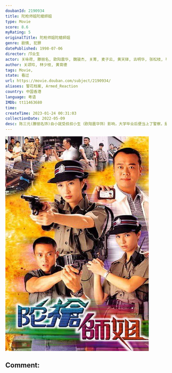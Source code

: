```yaml
---
doubanId: 2190934
title: 陀枪师姐陀槍師姐
type: Movie
score: 8.6
myRating: 5
originalTitle: 陀枪师姐陀槍師姐
genre: 剧情, 犯罪
datePublished: 1998-07-06
director: 邝业生
actor: 关咏荷, 滕丽名, 欧阳震华, 魏骏杰, 关菁, 麦子云, 黄天铎, 古明华, 张松枝, 李炜祺, 莫可欣, 黄文意, 梁雪湄, 刘印生, 邢金沙, 陈安琪, 丁力, 朱咪咪, 邵传勇, 马海伦, 楚原, 姚乐怡, 李成昌, 马德钟, 张锦程, 冯晓文, 蔡少芬, 林文龙, 王俊棠, 潘宁
author: 关颂玲, 林少枝, 黄育德
tags: Movie, 
state: 看过
url: https://movie.douban.com/subject/2190934/
aliases: 警花档案, Armed_Reaction
country: 中国香港
language: 粤语
IMDb: tt11463680
time: 
createTime: 2023-01-24 00:31:03
collectionDate: 2022-05-09
desc: 陈三元(滕丽名饰)自小就受叔叔小生（欧阳震华饰）影响，大学毕业后便当上了警察，是个陀枪女警。表现出色调到了“扫黄组”，但上司程峰（魏骏杰饰）一直对她有性别歧视，好胜的她一直争取好表现。期间她认识...
---
```


![image](assets/p2233668756.jpg)

Comment: 
---

